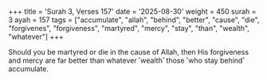 +++
title = 'Surah 3, Verses 157'
date = '2025-08-30'
weight = 450
surah = 3
ayah = 157
tags = ["accumulate", "allah", "behind", "better", "cause", "die", "forgivenes", "forgiveness", "martyred", "mercy", "stay", "than", "wealth", "whatever"]
+++

Should you be martyred or die in the cause of Allah, then His forgiveness and mercy are far better than whatever ˹wealth˺ those ˹who stay behind˺ accumulate.